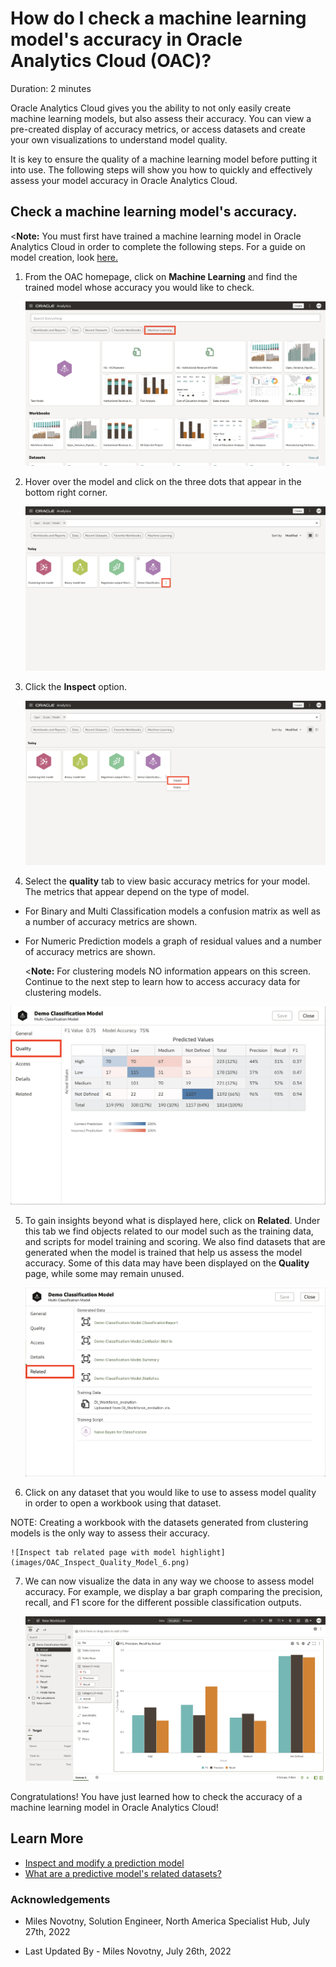 # How do I check a machine learning model's accuracy in Oracle Analytics Cloud (OAC)?
Duration: 2 minutes

Oracle Analytics Cloud gives you the ability to not only easily create machine learning models, but also assess their accuracy. You can view a pre-created display of accuracy metrics, or access datasets and create your own visualizations to understand model quality.

It is key to ensure the quality of a machine learning model before putting it into use. The following steps will show you how to quickly and effectively assess your model accuracy in Oracle Analytics Cloud.

## Check a machine learning model's accuracy.
<**Note:** You must first have trained a machine learning model in Oracle Analytics Cloud in order to complete the following steps. For a guide on model creation, look [here.](https://apexapps.oracle.com/pls/apex/r/dbpm/livelabs/run-workshop?p210_wid=3281&session=107730485068362)

1. From the OAC homepage, click on **Machine Learning** and find the trained model whose accuracy you would like to check.

    ![OAC homepage](images/OAC_Homepage_1.png)

2. Hover over the model and click on the three dots that appear in the bottom right corner.

    ![OAC machine learning tab](images/OAC_MachineLearning_2.png)

3. Click the **Inspect** option.

    ![OAC machine learning tab - inspect](images/OAC_MachineLearning_Inspect_3.png)

4. Select the **quality** tab to view basic accuracy metrics for your model. The metrics that appear depend on the type of model.

  * For Binary and Multi Classification models a confusion matrix as well as a number of accuracy metrics are shown.

  * For Numeric Prediction models a graph of residual values and a number of accuracy metrics are shown.

      <**Note:** For clustering models NO information appears on this screen. Continue to the next step to learn how to access accuracy data for clustering models.

  ![Inspect tab quality page](images/OAC_Inspect_Quality_4.png)

5. To gain insights beyond what is displayed here, click on **Related**. Under this tab we find objects related to our model such as the training data, and scripts for model training and scoring. We also find datasets that are generated when the model is trained that help us assess the model accuracy. Some of this data may have been displayed on the **Quality** page, while some may remain unused.

    ![Inspect tab related page](images/OAC_Inspect_Quality_5.png)

6. Click on any dataset that you would like to use to assess model quality in order to open a workbook using that dataset.

  NOTE: Creating a workbook with the datasets generated from clustering models is the only way to assess their accuracy.

    ![Inspect tab related page with model highlight](images/OAC_Inspect_Quality_Model_6.png)

7. We can now visualize the data in any way we choose to assess model accuracy. For example, we display a bar graph comparing the precision, recall, and F1 score for the different possible classification outputs.

    ![canvas with confusion matrix dataset](images/OAC_Quality_Visual_7.png)

Congratulations! You have just learned how to check the accuracy of a machine learning model in Oracle Analytics Cloud!

## Learn More

* [Inspect and modify a prediction model](https://docs.oracle.com/en/cloud/paas/analytics-cloud/tutorial-inspect-modify-prediction-model/index.html)
* [What are a predictive model's related datasets?](https://docs.oracle.com/en/cloud/paas/analytics-cloud/acubi/create-and-use-oracle-analytics-predictive-models.html#GUID-4C55DF0E-7FBB-40B7-8650-71CCCA574F57)

### Acknowledgements

- Miles Novotny, Solution Engineer, North America Specialist Hub, July 27th, 2022

- Last Updated By - Miles Novotny, July 26th, 2022
